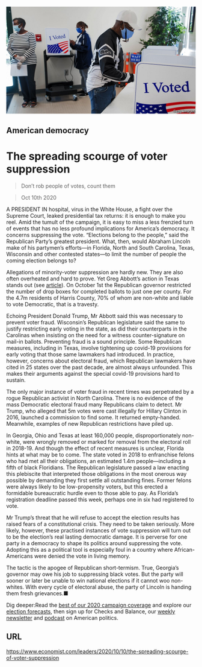![](./images/20201010_LDP503.jpg)

## American democracy

# The spreading scourge of voter suppression

> Don’t rob people of votes, count them

> Oct 10th 2020

A PRESIDENT IN hospital, virus in the White House, a fight over the Supreme Court, leaked presidential tax returns: it is enough to make you reel. Amid the tumult of the campaign, it is easy to miss a less frenzied turn of events that has no less profound implications for America’s democracy. It concerns suppressing the vote. “Elections belong to the people,” said the Republican Party’s greatest president. What, then, would Abraham Lincoln make of his partymen’s efforts—in Florida, North and South Carolina, Texas, Wisconsin and other contested states—to limit the number of people the coming election belongs to?

Allegations of minority-voter suppression are hardly new. They are also often overheated and hard to prove. Yet Greg Abbott’s action in Texas stands out (see [article](https://www.economist.com//united-states/2020/10/10/at-risk-of-losing-texas-republicans-scheme-to-limit-democratic-votes)). On October 1st the Republican governor restricted the number of drop boxes for completed ballots to just one per county. For the 4.7m residents of Harris County, 70% of whom are non-white and liable to vote Democratic, that is a travesty.

Echoing President Donald Trump, Mr Abbott said this was necessary to prevent voter fraud. Wisconsin’s Republican legislature said the same to justify restricting early voting in the state, as did their counterparts in the Carolinas when insisting on the need for a witness counter-signature on mail-in ballots. Preventing fraud is a sound principle. Some Republican measures, including in Texas, involve tightening up covid-19 provisions for early voting that those same lawmakers had introduced. In practice, however, concerns about electoral fraud, which Republican lawmakers have cited in 25 states over the past decade, are almost always unfounded. This makes their arguments against the special covid-19 provisions hard to sustain.

The only major instance of voter fraud in recent times was perpetrated by a rogue Republican activist in North Carolina. There is no evidence of the mass Democratic electoral fraud many Republicans claim to detect. Mr Trump, who alleged that 5m votes were cast illegally for Hillary Clinton in 2016, launched a commission to find some. It returned empty-handed. Meanwhile, examples of new Republican restrictions have piled up.

In Georgia, Ohio and Texas at least 160,000 people, disproportionately non-white, were wrongly removed or marked for removal from the electoral roll in 2018-19. And though the effect of recent measures is unclear, Florida hints at what may be to come. The state voted in 2018 to enfranchise felons who had met all their obligations, an estimated 1.4m people—including a fifth of black Floridians. The Republican legislature passed a law enacting this plebiscite that interpreted those obligations in the most onerous way possible by demanding they first settle all outstanding fines. Former felons were always likely to be low-propensity voters, but this erected a formidable bureaucratic hurdle even to those able to pay. As Florida’s registration deadline passed this week, perhaps one in six had registered to vote.

Mr Trump’s threat that he will refuse to accept the election results has raised fears of a constitutional crisis. They need to be taken seriously. More likely, however, these practised instances of vote suppression will turn out to be the election’s real lasting democratic damage. It is perverse for one party in a democracy to shape its politics around suppressing the vote. Adopting this as a political tool is especially foul in a country where African-Americans were denied the vote in living memory.

The tactic is the apogee of Republican short-termism. True, Georgia’s governor may owe his job to suppressing black votes. But the party will sooner or later be unable to win national elections if it cannot woo non-whites. With every cycle of electoral abuse, the party of Lincoln is handing them fresh grievances.■

Dig deeper:Read the [best of our 2020 campaign coverage](https://www.economist.com//us-election-2020) and explore our [election forecasts](https://www.economist.com/https://projects.economist.com/us-2020-forecast/president), then sign up for Checks and Balance, our [weekly newsletter](https://www.economist.com//checksandbalance/) and [podcast](https://www.economist.com/https://play.acast.com/podcasts/2020/01/24/checks-and-balance-our-new-weekly-podcast-on-american-politics) on American politics.

## URL

https://www.economist.com/leaders/2020/10/10/the-spreading-scourge-of-voter-suppression
